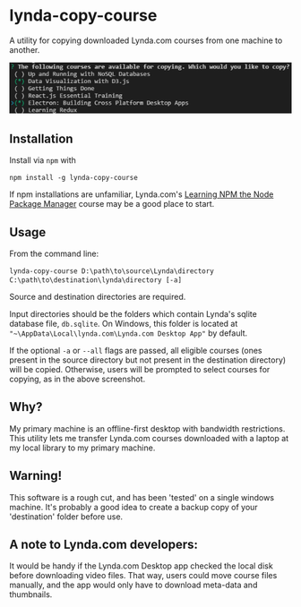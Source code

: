 # lynda-copy-course
A utility for copying downloaded Lynda.com courses from one machine to another.

<img src="Screenshot.png" alt="Example Usage" />

## Installation

Install via `npm` with 

```
npm install -g lynda-copy-course
```
If npm installations are unfamiliar, Lynda.com's <a href="https://www.lynda.com/Web-Development-tutorials/Up-Running-NPM-Node-Package-Manager/409274-2.html">Learning NPM the Node Package Manager</a> course may be a good place to start.

## Usage

From the command line:

```
lynda-copy-course D:\path\to\source\Lynda\directory C:\path\to\destination\lynda\directory [-a]
```

Source and destination directories are required.

Input directories should be the folders which contain Lynda's sqlite database file, `db.sqlite`. On Windows, this folder is located at `"~\AppData\Local\lynda.com\Lynda.com Desktop App"` by default.

If the optional `-a` or `--all` flags are passed, all eligible courses (ones present in the source directory but not present in the destination directory) will be copied. Otherwise, users will be prompted to select courses for copying, as in the above screenshot.


## Why?
My primary machine is an offline-first desktop with bandwidth restrictions. This utility lets me transfer Lynda.com courses downloaded with a laptop at my local library to my primary machine.

## Warning!

This software is a rough cut, and has been 'tested' on a single windows machine. It's probably a good idea to create a backup copy of your 'destination' folder before use.

## A note to Lynda.com developers:

It would be handy if the Lynda.com Desktop app checked the local disk before downloading video files. That way, users could move course files manually, and the app would only have to download meta-data and thumbnails.
